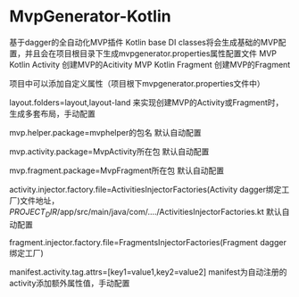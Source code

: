 # MvpGenerator-Kotlin
基于dagger的全自动化MVP插件
Kotlin base DI classes将会生成基础的MVP配置，并且会在项目根目录下生成mvpgenerator.properties属性配置文件
MVP Kotlin Activity 创建MVP的Acitivity
MVP Kotlin Fragment 创建MVP的Fragment

项目中可以添加自定义属性（项目根下mvpgenerator.properties文件中）

layout.folders=layout,layout-land 来实现创建MVP的Activity或Fragment时，生成多套布局，手动配置

mvp.helper.package=mvphelper的包名   默认自动配置

mvp.activity.package=MvpActivity所在包 默认自动配置

mvp.fragment.package=MvpFragment所在包 默认自动配置

activity.injector.factory.file=ActivitiesInjectorFactories(Activity dagger绑定工厂)文件地址，$PROJECT_DIR$/app/src/main/java/com/..../ActivitiesInjectorFactories.kt 默认自动配置

fragment.injector.factory.file=FragmentsInjectorFactories(Fragment dagger绑定工厂)

manifest.activity.tag.attrs=[key1=value1,key2=value2] manifest为自动注册的activity添加额外属性值，手动配置